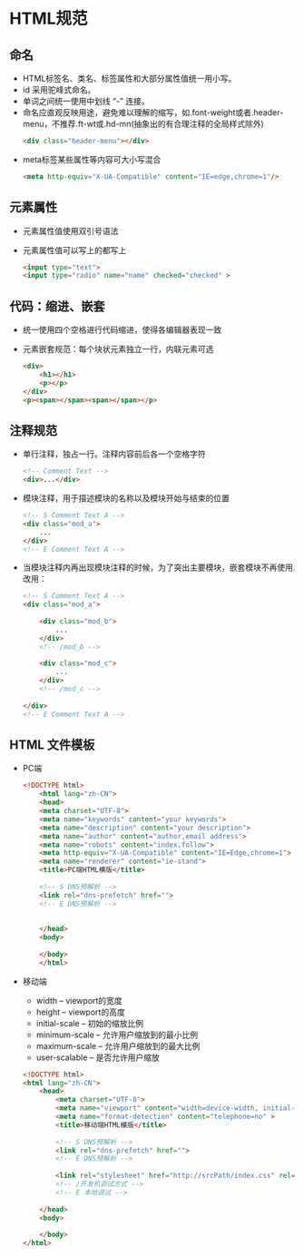 # HTML规范

## 命名
* HTML标签名、类名、标签属性和大部分属性值统一用小写。
* id 采用驼峰式命名。
* 单词之间统一使用中划线 “-” 连接。
* 命名应直观反映用途，避免难以理解的缩写，如.font-weight或者.header-menu，不推荐.ft-wt或.hd-mn(抽象出的有合理注释的全局样式除外)
    ```html
    <div class="header-menu"></div>
    ```
* meta标签某些属性等内容可大小写混合
    ```html
    <meta http-equiv="X-UA-Compatible" content="IE=edge,chrome=1"/>
    ```
## 元素属性

* 元素属性值使用双引号语法
* 元素属性值可以写上的都写上
  
    ```html
    <input type="text">
    <input type="radio" name="name" checked="checked" >
    ```
## 代码：缩进、嵌套
* 统一使用四个空格进行代码缩进，使得各编辑器表现一致
* 元素嵌套规范：每个块状元素独立一行，内联元素可选
  
    ```html
    <div>
        <h1></h1>
        <p></p>
    </div>	
    <p><span></span><span></span></p>
    ```
## 注释规范
* 单行注释，独占一行。注释内容前后各一个空格字符
  
    ```html
    <!-- Comment Text -->
    <div>...</div>
    ```
* 模块注释，用于描述模块的名称以及模块开始与结束的位置
    ```html
    <!-- S Comment Text A -->   
    <div class="mod_a">
        ...
    </div>
    <!-- E Comment Text A -->
    ```
* 当模块注释内再出现模块注释的时候，为了突出主要模块，嵌套模块不再使用.改用：
    ```html
    <!-- S Comment Text A -->
    <div class="mod_a">
            
        <div class="mod_b">
            ...
        </div>
        <!-- /mod_b -->
            
        <div class="mod_c">
            ...
        </div>
        <!-- /mod_c -->
            
    </div>
    <!-- E Comment Text A -->
    ```
## HTML 文件模板
* PC端
  
    ```html
    <!DOCTYPE html>
        <html lang="zh-CN">
        <head>
        <meta charset="UTF-8">
        <meta name="keywords" content="your keywords">
        <meta name="description" content="your description">
        <meta name="author" content="author,email address">
        <meta name="robots" content="index,follow">
        <meta http-equiv="X-UA-Compatible" content="IE=Edge,chrome=1">
        <meta name="renderer" content="ie-stand">
        <title>PC端HTML模版</title>
        ​
        <!-- S DNS预解析 --> 
        <link rel="dns-prefetch" href="">
        <!-- E DNS预解析 --> 
        ​
        ​
        </head>
        <body>
        ​
        </body>
        </html>
    ```
* 移动端
    * width – viewport的宽度
    * height – viewport的高度
    * initial-scale – 初始的缩放比例
    * minimum-scale – 允许用户缩放到的最小比例
    * maximum-scale – 允许用户缩放到的最大比例
    * user-scalable – 是否允许用户缩放

    ```html
    <!DOCTYPE html>
    <html lang="zh-CN">
        <head>
            <meta charset="UTF-8">
            <meta name="viewport" content="width=device-width, initial-scale=1.0, maximum-scale=1.0, user-scalable=no, shrink-to-fit=no" >
            <meta name="format-detection" content="telephone=no" >
            <title>移动端HTML模版</title>
                
            <!-- S DNS预解析 -->
            <link rel="dns-prefetch" href="">
            <!-- E DNS预解析 --> 
            ​
            <link rel="stylesheet" href="http://srcPath/index.css" rel="external nofollow" target="_blank"  rel="external nofollow" target="_blank"  >
            <!-- /开发机调试方式 -->
            <!-- E 本地调试 -->
        ​
        </head>
        <body>
        ​
        </body>
    </html>
    ```


